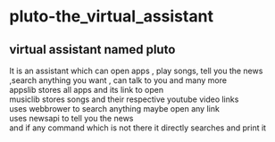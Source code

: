 # pluto-the_virtual_assistant
<h2> virtual assistant named pluto <br> </h2>
<p> It is an assistant which can open apps , play songs, tell you the news ,search anything you want , can talk to you and many more<br>
appslib stores all apps and its link to open<br>
musiclib stores songs and their respective youtube video links <br>
uses webbrower to search anything maybe open any link <br>
uses newsapi to tell you the news <br>
and if any command which is not there it directly searches and print it  <br> </p>


